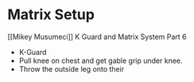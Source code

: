 # Matrix Setup

[[Mikey Musumeci]] K Guard and Matrix System Part 6

* K-Guard
* Pull knee on chest and get gable grip under knee.
* Throw the outside leg onto their 
